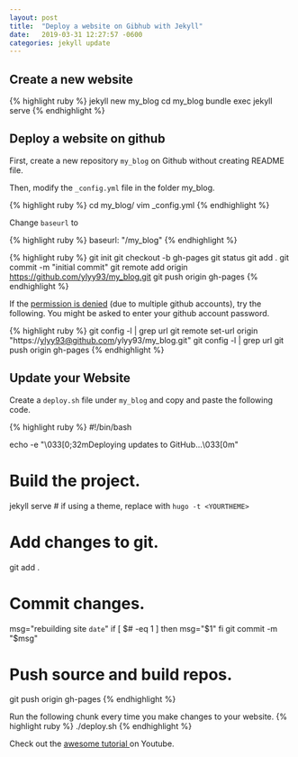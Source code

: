 ```yaml
---
layout: post
title:  "Deploy a website on Gibhub with Jekyll"
date:   2019-03-31 12:27:57 -0600
categories: jekyll update
---
```


## Create a new website
{% highlight ruby %}
jekyll new my_blog
cd my_blog
bundle exec jekyll serve
{% endhighlight %}

## Deploy a website on github
First, create a new repository `my_blog` on Github without creating README file.

Then, modify the `_config.yml` file in the folder my_blog.

{% highlight ruby %}
cd my_blog/
vim _config.yml
{% endhighlight %}

Change `baseurl` to

{% highlight ruby %}
baseurl: "/my_blog"
{% endhighlight %}

{% highlight ruby %}
git init
git checkout -b gh-pages
git status
git add .
git commit -m "initial commit"
git remote add origin https://github.com/ylyy93/my_blog.git
git push origin gh-pages
{% endhighlight %}

If the [permission is denied][denied-permission] (due to multiple github accounts), try the following. You might be asked to enter your github account password.

{% highlight ruby %}
git config -l | grep url
git remote set-url origin "https://ylyy93@github.com/ylyy93/my_blog.git"
git config -l | grep url
git push origin gh-pages
{% endhighlight %}

## Update your Website

Create a `deploy.sh` file under `my_blog` and copy and paste the following code.

{% highlight ruby %}
#!/bin/bash

echo -e "\033[0;32mDeploying updates to GitHub...\033[0m"

# Build the project.
jekyll serve # if using a theme, replace with `hugo -t <YOURTHEME>`

# Add changes to git.
git add .

# Commit changes.
msg="rebuilding site `date`"
if [ $# -eq 1 ]
  then msg="$1"
fi
git commit -m "$msg"

# Push source and build repos.
git push origin gh-pages
{% endhighlight %}

Run the following chunk every time you make changes to your website.
{% highlight ruby %}
./deploy.sh
{% endhighlight %}

Check out the [awesome tutorial ][awesome-tutorial] on Youtube.

[awesome-tutorial]: https://www.youtube.com/watch?v=fqFjuX4VZmU&list=PLLAZ4kZ9dFpOPV5C5Ay0pHaa0RJFhcmcB&index=19
[denied-permission]: https://www.a2hosting.com/kb/developer-corner/version-control-systems1/403-forbidden-error-message-when-you-try-to-push-to-a-github-repository
